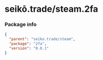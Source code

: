 # seikō.trade/steam.2fa
### Package info
```json
{
  "parent": "seiko.trade/steam",
  "package": "2fa",
  "version": "0.0.1"
}
```